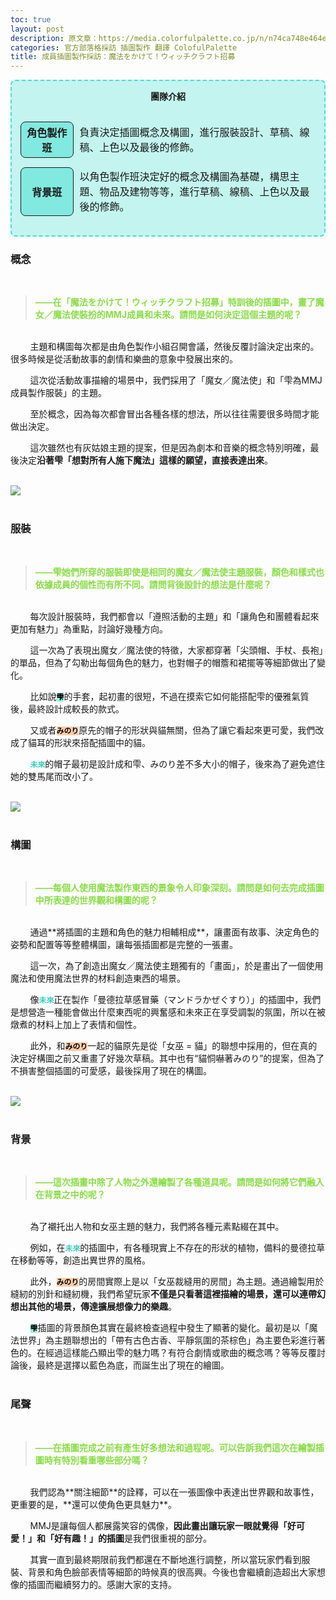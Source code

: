 ```yaml
---
toc: true
layout: post
description: 原文章：https://media.colorfulpalette.co.jp/n/n74ca748e464e | 此篇訪談翻譯僅作為個人練習。
categories: 官方部落格採訪 插圖製作 翻譯 ColofulPalette 
title: 成員插圖製作採訪：魔法をかけて！ウィッチクラフト招募
---
```


<div  id="team-info" style="border:2px turquoise dashed;padding:0px 12px 0px 12px;border-radius:8px;background-color:rgba(64,224,208, 0.3) !important;">
	<p style="text-align:center;font-weight:bold;">團隊介紹</p>
	<table style="border:none;border-collapse: separate;border-spacing: 2px 15px;">
		<tr style="border:none;background-color:transparent;">
			<th style="width:18%; border:1px solid;border-radius:8px;background-color:rgba(64,224,208, 0.5)">角色製作班</th>
			<td style="border:none;">負責決定插圖概念及構圖，進行服裝設計、草稿、線稿、上色以及最後的修飾。</td>
		</tr>
		<tr style="border:none;background-color:transparent;background-color:transparent;">
				<th style="border:1px solid;border-radius:8px;background-color:rgba(64,224,208, 0.5)">背景班</th>
				<td style="border:none;">以角色製作班決定好的概念及構圖為基礎，構思主題、物品及建物等等，進行草稿、線稿、上色以及最後的修飾。</td>
		</tr>
	</table>
</div>


### 概念
<br>
<blockquote style="color:#88dd44;font-weight:bold;">
——在「魔法をかけて！ウィッチクラフト招募」特訓後的插圖中，畫了魔女／魔法使裝扮的MMJ成員和未來。請問是如何決定這個主題的呢？
</blockquote>
<br>
&nbsp;&nbsp;&nbsp;&nbsp;&nbsp;&nbsp;&nbsp;&nbsp;主題和構圖每次都是由角色製作小組召開會議，然後反覆討論決定出來的。很多時候是從活動故事的劇情和樂曲的意象中發展出來的。

&nbsp;&nbsp;&nbsp;&nbsp;&nbsp;&nbsp;&nbsp;&nbsp;這次從活動故事描繪的場景中，我們採用了「魔女／魔法使」和「雫為MMJ成員製作服裝」的主題。

  
&nbsp;&nbsp;&nbsp;&nbsp;&nbsp;&nbsp;&nbsp;&nbsp;至於概念，因為每次都會冒出各種各樣的想法，所以往往需要很多時間才能做出決定。

&nbsp;&nbsp;&nbsp;&nbsp;&nbsp;&nbsp;&nbsp;&nbsp;這次雖然也有灰姑娘主題的提案，但是因為劇本和音樂的概念特別明確，最後決定**沿著雫「想對所有人施下魔法」這樣的願望，直接表達出來**。

<br>
<img src="https://assets.st-note.com/production/uploads/images/75372188/picture_pc_65eecab70d2b07a9c3263430dcd96977.jpg?width=800">
<br><br>

### 服裝
<br>
<blockquote style="color:#88dd44;font-weight:bold;">
——雫她們所穿的服裝即使是相同的魔女／魔法使主題服裝，顏色和樣式也依據成員的個性而有所不同。請問背後設計的想法是什麼呢？
</blockquote>
<br>
&nbsp;&nbsp;&nbsp;&nbsp;&nbsp;&nbsp;&nbsp;&nbsp;每次設計服裝時，我們都會以「遵照活動的主題」和「讓角色和團體看起來更加有魅力」為重點，討論好幾種方向。

&nbsp;&nbsp;&nbsp;&nbsp;&nbsp;&nbsp;&nbsp;&nbsp;這一次為了表現出魔女／魔法使的特徵，大家都穿著「尖頭帽、手杖、長袍」的單品，但為了勾勒出每個角色的魅力，也對帽子的帽簷和裙擺等等細節做出了變化。

&nbsp;&nbsp;&nbsp;&nbsp;&nbsp;&nbsp;&nbsp;&nbsp;比如說<code style="background-color:#99EEDD"><span style="color:black;font-weight:bold;">雫</span></code>的手套，起初畫的很短，不過在摸索它如何能搭配雫的優雅氣質後，最終設計成較長的款式。

&nbsp;&nbsp;&nbsp;&nbsp;&nbsp;&nbsp;&nbsp;&nbsp;又或者<code style="background-color:#FFCCAA"><span style="color:black;font-weight:bold;">みのり</span></code>原先的帽子的形狀與貓無關，但為了讓它看起來更可愛，我們改成了貓耳的形狀來搭配插圖中的貓。

&nbsp;&nbsp;&nbsp;&nbsp;&nbsp;&nbsp;&nbsp;&nbsp;<code><span style="color:#33CCBB;font-weight:bold;">未來</span></code>的帽子最初是設計成和雫、みのり差不多大小的帽子，後來為了避免遮住她的雙馬尾而改小了。

  
<br>
<img src="https://assets.st-note.com/production/uploads/images/75372368/picture_pc_b1e099db0d6ef65fbec8acfb1a2f3611.jpg?width=800">
<br><br>

### 構圖
<br>
<blockquote style="color:#88dd44;font-weight:bold;">
——每個人使用魔法製作東西的景象令人印象深刻。請問是如何去完成插圖中所表達的世界觀和構圖的呢？
</blockquote>
<br>
&nbsp;&nbsp;&nbsp;&nbsp;&nbsp;&nbsp;&nbsp;&nbsp;通過**將插圖的主題和角色的魅力相輔相成**，讓畫面有故事、決定角色的姿勢和配置等等整體構圖，讓每張插圖都是完整的一張畫。

&nbsp;&nbsp;&nbsp;&nbsp;&nbsp;&nbsp;&nbsp;&nbsp;這一次，為了創造出魔女／魔法使主題獨有的「畫面」，於是畫出了一個使用魔法和使用魔法世界的材料創造東西的場景。

&nbsp;&nbsp;&nbsp;&nbsp;&nbsp;&nbsp;&nbsp;&nbsp;像<code><span style="color:#33CCBB;font-weight:bold;">未來</span></code>正在製作「曼德拉草感冒藥（マンドラかぜぐすり）」的插圖中，我們是想營造一種能會做出什麼東西呢的興奮感和未來正在享受調製的氛圍，所以在被燉煮的材料上加上了表情和個性。

&nbsp;&nbsp;&nbsp;&nbsp;&nbsp;&nbsp;&nbsp;&nbsp;此外，和<code style="background-color:#FFCCAA"><span style="color:black;font-weight:bold;">みのり</span></code>一起的貓原先是從「女巫 = 貓」的聯想中採用的，但在真的決定好構圖之前又重畫了好幾次草稿。其中也有“貓恫嚇著みのり”的提案，但為了不損害整個插圖的可愛感，最後採用了現在的構圖。

<br>
<img src="https://assets.st-note.com/production/uploads/images/75372610/picture_pc_dbe943746db594ecb13e996910f5d4f7.jpg?width=2000&height=2000&fit=bounds&quality=85">
<br><br>

### 背景
<br>
<blockquote style="color:#88dd44;font-weight:bold;">
——這次插畫中除了人物之外還繪製了各種道具呢。請問是如何將它們融入在背景之中的呢？
</blockquote>
<br>
&nbsp;&nbsp;&nbsp;&nbsp;&nbsp;&nbsp;&nbsp;&nbsp;為了襯托出人物和女巫主題的魅力，我們將各種元素點綴在其中。

&nbsp;&nbsp;&nbsp;&nbsp;&nbsp;&nbsp;&nbsp;&nbsp;例如，在<code><span style="color:#33CCBB;font-weight:bold;">未來</span></code>的插圖中，有各種現實上不存在的形狀的植物，備料的曼德拉草在移動等等，創造出異世界的風格。

&nbsp;&nbsp;&nbsp;&nbsp;&nbsp;&nbsp;&nbsp;&nbsp;此外，<code style="background-color:#FFCCAA"><span style="color:black;font-weight:bold;">みのり</span></code>的房間實際上是以「女巫裁縫用的房間」為主題。通過繪製用於縫紉的別針和縫紉機，我們希望玩家**不僅是只看著這裡描繪的場景，還可以連帶幻想出其他的場景，傳達擴展想像力的樂趣**。

&nbsp;&nbsp;&nbsp;&nbsp;&nbsp;&nbsp;&nbsp;&nbsp;<code style="background-color:#99EEDD"><span style="color:black;font-weight:bold;">雫</span></code>插圖的背景顏色其實在最終檢查過程中發生了顯著的變化。最初是以「魔法世界」為主題聯想出的「帶有古色古香、平靜氛圍的茶棕色」為主要色彩進行著色的。在經過這樣能凸顯出雫的魅力嗎？有符合劇情或歌曲的概念嗎？等等反覆討論後，最終是選擇以藍色為底，而誕生出了現在的繪圖。
<br><br>

### 尾聲
<br>
<blockquote style="color:#88dd44;font-weight:bold;">
——在插圖完成之前有產生好多想法和過程呢。可以告訴我們這次在繪製插圖時有特別看重哪些部分嗎？
</blockquote>
<br>
&nbsp;&nbsp;&nbsp;&nbsp;&nbsp;&nbsp;&nbsp;&nbsp;我們認為**關注細節**的詮釋，可以在一張圖像中表達出世界觀和故事性，更重要的是，**還可以使角色更具魅力**。

&nbsp;&nbsp;&nbsp;&nbsp;&nbsp;&nbsp;&nbsp;&nbsp;MMJ是讓每個人都展露笑容的偶像，**因此畫出讓玩家一眼就覺得「好可愛！」和「好有趣！」的插圖**是我們很重視的部分。

&nbsp;&nbsp;&nbsp;&nbsp;&nbsp;&nbsp;&nbsp;&nbsp;其實一直到最終期限前我們都還在不斷地進行調整，所以當玩家們看到服裝、背景和角色臉部表情等細節的時候真的很高興。今後也會繼續創造超出大家想像的插圖而繼續努力的。感謝大家的支持。